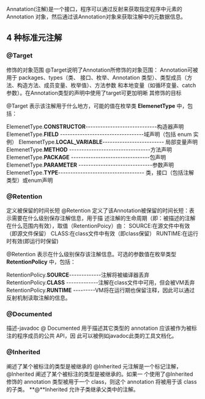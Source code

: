 Annatation(注解)是一个接口，程序可以通过反射来获取指定程序中元素的 Annotation 对象，然后通过该Annotation对象来获取注解中的元数据信息。 

## 4 种标准元注解  

### @Target   

修饰的对象范围
@Target说明了Annotation所修饰的对象范围： Annotation可被用于 packages、types（类、  接口、枚举、Annotation 类型）、类型成员（方法、构造方法、成员变量、枚举值）、方法参数  和本地变量（如循环变量、catch参数）。在Annotation类型的声明中使用了target可更加明晰 其修饰的目标 

@Target 表示该注解用于什么地方，可能的值在枚举类 **ElemenetType** 中，包括：   

​       ElemenetType.**CONSTRUCTOR**-----------------------------构造器声明 
​       ElemenetType.**FIELD** ----------------------------------域声明（包括 enum 实例） 
​       ElemenetType.**LOCAL_VARIABLE**------------------------- 局部变量声明 
​       ElemenetType.**METHOD** ---------------------------------方法声明 
​       ElemenetType.**PACKAGE** --------------------------------包声明 
​       ElemenetType.**PARAMETER** ------------------------------参数声明 
​       ElemenetType.**TYPE**----------------------------------- 类，接口（包括注解类型）或enum声明   

### @Retention   

定义被保留的时间长短
@Retention 定义了该Annotation被保留的时间长短：表示需要在什么级别保存注解信息，用于描 述注解的生命周期（即：被描述的注解在什么范围内有效），取值（RetentionPoicy）由： 
SOURCE:在源文件中有效（即源文件保留） CLASS:在class文件中有效（即class保留） RUNTIME:在运行时有效(即运行时保留)

@Retention 表示在什么级别保存该注解信息。可选的参数值在枚举类型 **RetentionPolicy** 中，包括：   

​    RetentionPolicy.**SOURCE**-------------注解将被编译器丢弃 
​    RetentionPolicy.**CLASS** -------------注解在class文件中可用，但会被VM丢弃 
​    RetentionPolicy.**RUNTIME** ---------VM将在运行期也保留注释，因此可以通过反射机制读取注解的信息。   

### @Documented     

描述-javadoc @ Documented 用于描述其它类型的 annotation 应该被作为被标注的程序成员的公共 API，因 此可以被例如javadoc此类的工具文档化。   

### @Inherited   

阐述了某个被标注的类型是被继承的 @Inherited 元注解是一个标记注解，@Inherited  阐述了某个被标注的类型是被继承的。如果一 个使用了@Inherited 修饰的 annotation 类型被用于一个 class，则这个  annotation 将被用于该 class的子类。 **@**Inherited 允许子类继承父类中的注解。